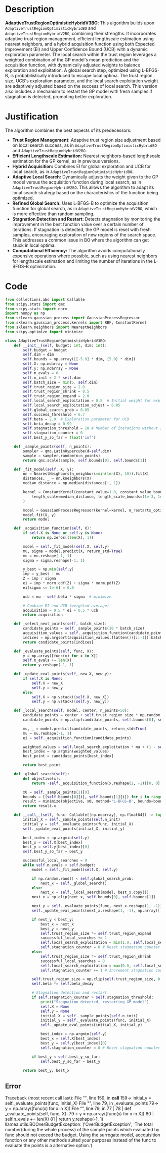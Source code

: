# Description
**AdaptiveTrustRegionOptimisticHybridV3BO**: This algorithm builds upon `AdaptiveTrustRegionOptimisticHybridBO` and `AdaptiveTrustRegionHybridV2BO`, combining their strengths. It incorporates adaptive trust region management, efficient lengthscale estimation using nearest neighbors, and a hybrid acquisition function using both Expected Improvement (EI) and Upper Confidence Bound (UCB) with a dynamic exploration parameter. The local search within the trust region leverages a weighted combination of the GP model's mean prediction and the acquisition function, with dynamically adjusted weights to balance exploration and exploitation. A global search step, optimized using L-BFGS-B, is probabilistically introduced to escape local optima. The trust region size, UCB's exploration parameter, and the local search exploitation weight are adaptively adjusted based on the success of local search. This version also includes a mechanism to restart the GP model with fresh samples if stagnation is detected, promoting better exploration.

# Justification
The algorithm combines the best aspects of its predecessors:

*   **Trust Region Management:** Adaptive trust region size adjustment based on local search success, as in `AdaptiveTrustRegionOptimisticHybridBO` and `AdaptiveTrustRegionHybridV2BO`.
*   **Efficient Lengthscale Estimation:** Nearest neighbors-based lengthscale estimation for the GP kernel, as in previous versions.
*   **Hybrid Acquisition:** Combines EI for global exploration and UCB for local search, as in `AdaptiveTrustRegionOptimisticHybridBO`.
*   **Adaptive Local Search:** Dynamically adjusts the weight given to the GP model versus the acquisition function during local search, as in `AdaptiveTrustRegionHybridV2BO`. This allows the algorithm to adapt its local search strategy based on the characteristics of the function being optimized.
*   **Refined Global Search:** Uses L-BFGS-B to optimize the acquisition function for global search, as in `AdaptiveTrustRegionHybridV2BO`, which is more effective than random sampling.
*   **Stagnation Detection and Restart:** Detects stagnation by monitoring the improvement in the best function value over a certain number of iterations. If stagnation is detected, the GP model is reset with fresh samples, encouraging exploration of new regions of the search space. This addresses a common issue in BO where the algorithm can get stuck in local optima.
*   **Computational Efficiency:** The algorithm avoids computationally expensive operations where possible, such as using nearest neighbors for lengthscale estimation and limiting the number of iterations in the L-BFGS-B optimization.

# Code
```python
from collections.abc import Callable
from scipy.stats import qmc
from scipy.stats import norm
import numpy as np
from sklearn.gaussian_process import GaussianProcessRegressor
from sklearn.gaussian_process.kernels import RBF, ConstantKernel
from sklearn.neighbors import NearestNeighbors
from scipy.optimize import minimize

class AdaptiveTrustRegionOptimisticHybridV3BO:
    def __init__(self, budget: int, dim: int):
        self.budget = budget
        self.dim = dim
        self.bounds = np.array([[-5.0] * dim, [5.0] * dim])
        self.X: np.ndarray = None
        self.y: np.ndarray = None
        self.n_evals = 0
        self.n_init = 2 * self.dim
        self.batch_size = min(5, self.dim)
        self.trust_region_size = 2.0
        self.trust_region_shrink = 0.5
        self.trust_region_expand = 2.0
        self.local_search_exploitation = 0.8  # Initial weight for exploitation in local search
        self.local_search_exploitation_adjust = 0.05
        self.global_search_prob = 0.05
        self.success_threshold = 0.7
        self.beta = 2.0  # Exploration parameter for UCB
        self.beta_decay = 0.99
        self.stagnation_threshold = 10 # Number of iterations without improvement before restart
        self.stagnation_counter = 0
        self.best_y_so_far = float('inf')

    def _sample_points(self, n_points):
        sampler = qmc.LatinHypercube(d=self.dim)
        sample = sampler.random(n=n_points)
        return qmc.scale(sample, self.bounds[0], self.bounds[1])

    def _fit_model(self, X, y):
        nn = NearestNeighbors(n_neighbors=min(len(X), 10)).fit(X)
        distances, _ = nn.kneighbors(X)
        median_distance = np.median(distances[:, 1])

        kernel = ConstantKernel(constant_value=1.0, constant_value_bounds=(1e-3, 1e3)) * RBF(
            length_scale=median_distance, length_scale_bounds=(1e-3, 1e3)
        )

        model = GaussianProcessRegressor(kernel=kernel, n_restarts_optimizer=0, alpha=1e-6)
        model.fit(X, y)
        return model

    def _acquisition_function(self, X):
        if self.X is None or self.y is None:
            return np.zeros((len(X), 1))

        model = self._fit_model(self.X, self.y)
        mu, sigma = model.predict(X, return_std=True)
        mu = mu.reshape(-1, 1)
        sigma = sigma.reshape(-1, 1)

        y_best = np.min(self.y)
        imp = y_best - mu
        Z = imp / sigma
        ei = imp * norm.cdf(Z) + sigma * norm.pdf(Z)
        ei[sigma <= 1e-6] = 0.0

        ucb = mu - self.beta * sigma  # minimize

        # Combine EI and UCB (weighted average)
        acquisition = 0.5 * ei + 0.5 * ucb
        return acquisition

    def _select_next_points(self, batch_size):
        candidate_points = self._sample_points(10 * batch_size)
        acquisition_values = self._acquisition_function(candidate_points)
        indices = np.argsort(acquisition_values.flatten())[::-1][:batch_size]
        return candidate_points[indices]

    def _evaluate_points(self, func, X):
        y = np.array([func(x) for x in X])
        self.n_evals += len(X)
        return y.reshape(-1, 1)

    def _update_eval_points(self, new_X, new_y):
        if self.X is None:
            self.X = new_X
            self.y = new_y
        else:
            self.X = np.vstack((self.X, new_X))
            self.y = np.vstack((self.y, new_y))

    def _local_search(self, model, center, n_points=50):
        candidate_points = center + self.trust_region_size * np.random.uniform(-1, 1, size=(n_points, self.dim))
        candidate_points = np.clip(candidate_points, self.bounds[0], self.bounds[1])

        mu, _ = model.predict(candidate_points, return_std=True)
        mu = mu.reshape(-1, 1)
        ei = self._acquisition_function(candidate_points)

        weighted_values = self.local_search_exploitation * mu + (1 - self.local_search_exploitation) * (-ei)
        best_index = np.argmin(weighted_values)
        best_point = candidate_points[best_index]

        return best_point

    def _global_search(self):
        def objective(x):
            return -self._acquisition_function(x.reshape(1, -1))[0, 0]

        x0 = self._sample_points(1)[0]
        bounds = [(self.bounds[0][i], self.bounds[1][i]) for i in range(self.dim)]
        result = minimize(objective, x0, method='L-BFGS-B', bounds=bounds, options={'maxiter': 5})
        return result.x

    def __call__(self, func: Callable[[np.ndarray], np.float64]) -> tuple[np.float64, np.array]:
        initial_X = self._sample_points(self.n_init)
        initial_y = self._evaluate_points(func, initial_X)
        self._update_eval_points(initial_X, initial_y)

        best_index = np.argmin(self.y)
        best_x = self.X[best_index]
        best_y = self.y[best_index][0]
        self.best_y_so_far = best_y

        successful_local_searches = 0
        while self.n_evals < self.budget:
            model = self._fit_model(self.X, self.y)

            if np.random.rand() < self.global_search_prob:
                next_x = self._global_search()
            else:
                next_x = self._local_search(model, best_x.copy())
            next_x = np.clip(next_x, self.bounds[0], self.bounds[1])

            next_y = self._evaluate_points(func, next_x.reshape(1, -1))[0, 0]
            self._update_eval_points(next_x.reshape(1, -1), np.array([[next_y]]))

            if next_y < best_y:
                best_x = next_x
                best_y = next_y
                self.trust_region_size *= self.trust_region_expand
                successful_local_searches += 1
                self.local_search_exploitation = min(1.0, self.local_search_exploitation + self.local_search_exploitation_adjust)
                self.stagnation_counter = 0 # Reset stagnation counter
            else:
                self.trust_region_size *= self.trust_region_shrink
                successful_local_searches = 0
                self.local_search_exploitation = max(0.0, self.local_search_exploitation - self.local_search_exploitation_adjust)
                self.stagnation_counter += 1 # Increment stagnation counter

            self.trust_region_size = np.clip(self.trust_region_size, 0.1, 5.0)
            self.beta *= self.beta_decay

            # Stagnation detection and restart
            if self.stagnation_counter > self.stagnation_threshold:
                print("Stagnation detected, restarting GP model")
                self.X = None
                self.y = None
                initial_X = self._sample_points(self.n_init)
                initial_y = self._evaluate_points(func, initial_X)
                self._update_eval_points(initial_X, initial_y)

                best_index = np.argmin(self.y)
                best_x = self.X[best_index]
                best_y = self.y[best_index][0]
                self.stagnation_counter = 0 # Reset stagnation counter

            if best_y < self.best_y_so_far:
                self.best_y_so_far = best_y
                
        return best_y, best_x
```
## Error
 Traceback (most recent call last):
  File "<AdaptiveTrustRegionOptimisticHybridV3BO>", line 159, in __call__
 159->                 initial_y = self._evaluate_points(func, initial_X)
  File "<AdaptiveTrustRegionOptimisticHybridV3BO>", line 79, in _evaluate_points
  79->         y = np.array([func(x) for x in X])
  File "<AdaptiveTrustRegionOptimisticHybridV3BO>", line 79, in <listcomp>
  77 | 
  78 |     def _evaluate_points(self, func, X):
  79->         y = np.array([func(x) for x in X])
  80 |         self.n_evals += len(X)
  81 |         return y.reshape(-1, 1)
llamea.utils.BOOverBudgetException: ('OverBudgetException', 'The total number(during the whole process) of the sample points which evaluated by func should not exceed the budget. Using the surrogate model, accquisition function or any other methods suited your purposes instead of the func to evaluate the points is a alternative option.')
